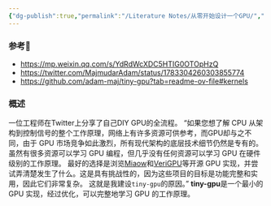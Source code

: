 ```yaml
---
{"dg-publish":true,"permalink":"/Literature Notes/从零开始设计一个GPU/","dgPassFrontmatter":true}
---
```


### 参考📕
* https://mp.weixin.qq.com/s/YdRdWcXDC5HTIG0OTOpHzQ
* https://twitter.com/MajmudarAdam/status/1783304260303855774
* https://github.com/adam-maj/tiny-gpu?tab=readme-ov-file#kernels

### 概述
一位工程师在Twitter上分享了自己DIY GPU的全流程。
“如果您想了解 CPU 从架构到控制信号的整个工作原理，网络上有许多资源可供参考，而GPU却与之不同，由于 GPU 市场竞争如此激烈，所有现代架构的底层技术细节仍然是专有的。虽然有很多资源可以学习 GPU 编程，但几乎没有任何资源可以学习 GPU 在硬件级别的工作原理。
最好的选择是浏览[Miaow](https://github.com/VerticalResearchGroup/miaow)和[VeriGPU](https://github.com/hughperkins/VeriGPU/tree/main)等开源 GPU 实现，并尝试弄清楚发生了什么。这是具有挑战性的，因为这些项目的目标是功能完整和实用，因此它们非常复杂。
这就是我建设`tiny-gpu`的原因。”
**tiny-gpu**是一个最小的 GPU 实现，经过优化，可以完整地学习 GPU 的工作原理。